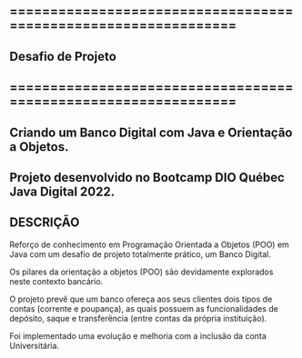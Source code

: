 
## ===============================================================
## 
##                             Desafio de Projeto
## 
## ===============================================================
##          Criando um Banco Digital com Java e Orientação a Objetos.
##     Projeto desenvolvido no Bootcamp DIO Québec Java Digital 2022.

##                                DESCRIÇÃO

Reforço de conhecimento em Programação Orientada a Objetos (POO) em Java com um desafio de projeto totalmente prático, um Banco Digital. 

Os pilares da orientação a objetos (POO) são devidamente explorados neste contexto bancário.

O projeto prevê que um banco ofereça aos seus clientes dois tipos de contas (corrente e poupança), as quais possuem as funcionalidades de depósito, saque e transferência (entre contas da própria instituição). 

Foi implementado uma evolução e melhoria com a inclusão da conta Universitária.


